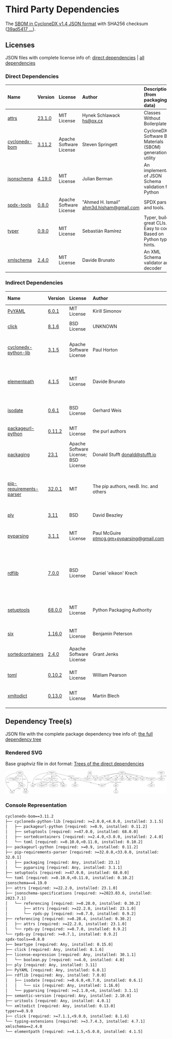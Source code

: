 # Third Party Dependencies

<!--[[[fill sbom_sha256()]]]-->
The [SBOM in CycloneDX v1.4 JSON format](https://git.sr.ht/~sthagen/sbom/blob/default/sbom/cdx.json) with SHA256 checksum ([39ad5417 ...](https://git.sr.ht/~sthagen/sbom/blob/default/sbom/cdx.json.sha256 "sha256:39ad54179cf12a17226477a0aee7dbb5d20c9c0b8fc671b41e81a9470423d34c")).
<!--[[[end]]] (checksum: 70da4f29bc08b2566fab58ae2d230430)-->
## Licenses 

JSON files with complete license info of: [direct dependencies](direct-dependency-licenses.json) | [all dependencies](all-dependency-licenses.json)

### Direct Dependencies

<!--[[[fill direct_dependencies_table()]]]-->
| Name                                                                   | Version                                                  | License                 | Author                                     | Description (from packaging data)                                  |
|:-----------------------------------------------------------------------|:---------------------------------------------------------|:------------------------|:-------------------------------------------|:-------------------------------------------------------------------|
| [attrs](https://www.attrs.org/en/stable/changelog.html)                | [23.1.0](https://pypi.org/project/attrs/23.1.0/)         | MIT License             | Hynek Schlawack <hs@ox.cx>                 | Classes Without Boilerplate                                        |
| [cyclonedx-bom](https://github.com/CycloneDX/cyclonedx-python/#readme) | [3.11.2](https://pypi.org/project/cyclonedx-bom/3.11.2/) | Apache Software License | Steven Springett                           | CycloneDX Software Bill of Materials (SBOM) generation utility     |
| [jsonschema](https://github.com/python-jsonschema/jsonschema)          | [4.19.0](https://pypi.org/project/jsonschema/4.19.0/)    | MIT License             | Julian Berman                              | An implementation of JSON Schema validation for Python             |
| [spdx-tools](https://github.com/spdx/tools-python)                     | [0.8.0](https://pypi.org/project/spdx-tools/0.8.0/)      | Apache Software License | "Ahmed H. Ismail" <ahm3d.hisham@gmail.com> | SPDX parser and tools.                                             |
| [typer](https://github.com/tiangolo/typer)                             | [0.9.0](https://pypi.org/project/typer/0.9.0/)           | MIT License             | Sebastián Ramírez                          | Typer, build great CLIs. Easy to code. Based on Python type hints. |
| [xmlschema](https://github.com/sissaschool/xmlschema)                  | [2.4.0](https://pypi.org/project/xmlschema/2.4.0/)       | MIT License             | Davide Brunato                             | An XML Schema validator and decoder                                |
<!--[[[end]]] (checksum: 2649ebb17c1bd6be719cd0df47a21d1f)-->

### Indirect Dependencies

<!--[[[fill indirect_dependencies_table()]]]-->
| Name                                                                       | Version                                                            | License                              | Author                                      | Description (from packaging data)                                                                             |
|:---------------------------------------------------------------------------|:-------------------------------------------------------------------|:-------------------------------------|:--------------------------------------------|:--------------------------------------------------------------------------------------------------------------|
| [PyYAML](https://pyyaml.org/)                                              | [6.0.1](https://pypi.org/project/PyYAML/6.0.1/)                    | MIT License                          | Kirill Simonov                              | YAML parser and emitter for Python                                                                            |
| [click](https://palletsprojects.com/p/click/)                              | [8.1.6](https://pypi.org/project/click/8.1.6/)                     | BSD License                          | UNKNOWN                                     | Composable command line interface toolkit                                                                     |
| [cyclonedx-python-lib](https://github.com/CycloneDX/cyclonedx-python-lib)  | [3.1.5](https://pypi.org/project/cyclonedx-python-lib/3.1.5/)      | Apache Software License              | Paul Horton                                 | A library for producing CycloneDX SBOM (Software Bill of Materials) files.                                    |
| [elementpath](https://github.com/sissaschool/elementpath)                  | [4.1.5](https://pypi.org/project/elementpath/4.1.5/)               | MIT License                          | Davide Brunato                              | XPath 1.0/2.0/3.0/3.1 parsers and selectors for ElementTree and lxml                                          |
| [isodate](https://github.com/gweis/isodate/)                               | [0.6.1](https://pypi.org/project/isodate/0.6.1/)                   | BSD License                          | Gerhard Weis                                | An ISO 8601 date/time/duration parser and formatter                                                           |
| [packageurl-python](https://github.com/package-url/packageurl-python)      | [0.11.2](https://pypi.org/project/packageurl-python/0.11.2/)       | MIT License                          | the purl authors                            | A purl aka. Package URL parser and builder                                                                    |
| [packaging](https://github.com/pypa/packaging)                             | [23.1](https://pypi.org/project/packaging/23.1/)                   | Apache Software License; BSD License | Donald Stufft <donald@stufft.io>            | Core utilities for Python packages                                                                            |
| [pip-requirements-parser](https://github.com/nexB/pip-requirements-parser) | [32.0.1](https://pypi.org/project/pip-requirements-parser/32.0.1/) | MIT                                  | The pip authors, nexB. Inc. and others      | pip requirements parser - a mostly correct pip requirements parsing library because it uses pip's own code.   |
| [ply](http://www.dabeaz.com/ply/)                                          | [3.11](https://pypi.org/project/ply/3.11/)                         | BSD                                  | David Beazley                               | Python Lex & Yacc                                                                                             |
| [pyparsing](https://github.com/pyparsing/pyparsing/)                       | [3.1.1](https://pypi.org/project/pyparsing/3.1.1/)                 | MIT License                          | Paul McGuire <ptmcg.gm+pyparsing@gmail.com> | pyparsing module - Classes and methods to define and execute parsing grammars                                 |
| [rdflib](https://github.com/RDFLib/rdflib)                                 | [7.0.0](https://pypi.org/project/rdflib/7.0.0/)                    | BSD License                          | Daniel 'eikeon' Krech                       | RDFLib is a Python library for working with RDF, a simple yet powerful language for representing information. |
| [setuptools](https://github.com/pypa/setuptools)                           | [68.0.0](https://pypi.org/project/setuptools/68.0.0/)              | MIT License                          | Python Packaging Authority                  | Easily download, build, install, upgrade, and uninstall Python packages                                       |
| [six](https://github.com/benjaminp/six)                                    | [1.16.0](https://pypi.org/project/six/1.16.0/)                     | MIT License                          | Benjamin Peterson                           | Python 2 and 3 compatibility utilities                                                                        |
| [sortedcontainers](http://www.grantjenks.com/docs/sortedcontainers/)       | [2.4.0](https://pypi.org/project/sortedcontainers/2.4.0/)          | Apache Software License              | Grant Jenks                                 | Sorted Containers -- Sorted List, Sorted Dict, Sorted Set                                                     |
| [toml](https://github.com/uiri/toml)                                       | [0.10.2](https://pypi.org/project/toml/0.10.2/)                    | MIT License                          | William Pearson                             | Python Library for Tom's Obvious, Minimal Language                                                            |
| [xmltodict](https://github.com/martinblech/xmltodict)                      | [0.13.0](https://pypi.org/project/xmltodict/0.13.0/)               | MIT License                          | Martin Blech                                | Makes working with XML feel like you are working with JSON                                                    |
<!--[[[end]]] (checksum: 0848f2df2542c5d51c66c28776655fed)-->

## Dependency Tree(s)

JSON file with the complete package dependency tree info of: [the full dependency tree](package-dependency-tree.json)

### Rendered SVG

Base graphviz file in dot format: [Trees of the direct dependencies](package-dependency-tree.dot.txt)

<img src="./package-dependency-tree.svg" alt="Trees of the direct dependencies" title="Trees of the direct dependencies"/>

### Console Representation

<!--[[[fill dependency_tree_console_text()]]]-->
````console
cyclonedx-bom==3.11.2
├── cyclonedx-python-lib [required: >=2.0.0,<4.0.0, installed: 3.1.5]
│   ├── packageurl-python [required: >=0.9, installed: 0.11.2]
│   ├── setuptools [required: >=47.0.0, installed: 68.0.0]
│   ├── sortedcontainers [required: >=2.4.0,<3.0.0, installed: 2.4.0]
│   └── toml [required: >=0.10.0,<0.11.0, installed: 0.10.2]
├── packageurl-python [required: >=0.9, installed: 0.11.2]
├── pip-requirements-parser [required: >=32.0.0,<33.0.0, installed: 32.0.1]
│   ├── packaging [required: Any, installed: 23.1]
│   └── pyparsing [required: Any, installed: 3.1.1]
├── setuptools [required: >=47.0.0, installed: 68.0.0]
└── toml [required: >=0.10.0,<0.11.0, installed: 0.10.2]
jsonschema==4.19.0
├── attrs [required: >=22.2.0, installed: 23.1.0]
├── jsonschema-specifications [required: >=2023.03.6, installed: 2023.7.1]
│   └── referencing [required: >=0.28.0, installed: 0.30.2]
│       ├── attrs [required: >=22.2.0, installed: 23.1.0]
│       └── rpds-py [required: >=0.7.0, installed: 0.9.2]
├── referencing [required: >=0.28.4, installed: 0.30.2]
│   ├── attrs [required: >=22.2.0, installed: 23.1.0]
│   └── rpds-py [required: >=0.7.0, installed: 0.9.2]
└── rpds-py [required: >=0.7.1, installed: 0.9.2]
spdx-tools==0.8.0
├── beartype [required: Any, installed: 0.15.0]
├── click [required: Any, installed: 8.1.6]
├── license-expression [required: Any, installed: 30.1.1]
│   └── boolean.py [required: >=4.0, installed: 4.0]
├── ply [required: Any, installed: 3.11]
├── PyYAML [required: Any, installed: 6.0.1]
├── rdflib [required: Any, installed: 7.0.0]
│   ├── isodate [required: >=0.6.0,<0.7.0, installed: 0.6.1]
│   │   └── six [required: Any, installed: 1.16.0]
│   └── pyparsing [required: >=2.1.0,<4, installed: 3.1.1]
├── semantic-version [required: Any, installed: 2.10.0]
├── uritools [required: Any, installed: 4.0.1]
└── xmltodict [required: Any, installed: 0.13.0]
typer==0.9.0
├── click [required: >=7.1.1,<9.0.0, installed: 8.1.6]
└── typing-extensions [required: >=3.7.4.3, installed: 4.7.1]
xmlschema==2.4.0
└── elementpath [required: >=4.1.5,<5.0.0, installed: 4.1.5]
````
<!--[[[end]]] (checksum: e9e2f4a35edaef3ba7bd7087374f82f4)-->
